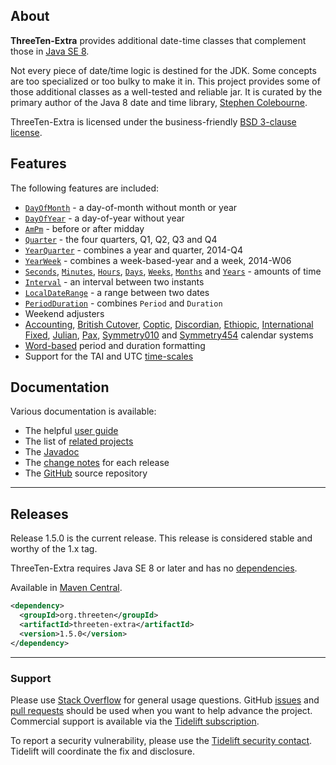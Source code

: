 ## <i></i> About

**ThreeTen-Extra** provides additional date-time classes that complement those in
[Java SE 8](https://docs.oracle.com/javase/8/docs/api/java/time/package-summary.html).

Not every piece of date/time logic is destined for the JDK.
Some concepts are too specialized or too bulky to make it in.
This project provides some of those additional classes as a well-tested and reliable jar.
It is curated by the primary author of the Java 8 date and time library, [Stephen Colebourne](https://www.joda.org/).

ThreeTen-Extra is licensed under the business-friendly [BSD 3-clause license](license.html).


## <i></i> Features

The following features are included:

* [`DayOfMonth`](apidocs/org.threeten.extra/org/threeten/extra/DayOfMonth.html) - a day-of-month without month or year
* [`DayOfYear`](apidocs/org.threeten.extra/org/threeten/extra/DayOfYear.html) - a day-of-year without year
* [`AmPm`](apidocs/org.threeten.extra/org/threeten/extra/AmPm.html) - before or after midday
* [`Quarter`](apidocs/org.threeten.extra/org/threeten/extra/Quarter.html) - the four quarters, Q1, Q2, Q3 and Q4
* [`YearQuarter`](apidocs/org.threeten.extra/org/threeten/extra/YearQuarter.html) - combines a year and quarter, 2014-Q4
* [`YearWeek`](apidocs/org.threeten.extra/org/threeten/extra/YearWeek.html) - combines a week-based-year and a week, 2014-W06
* [`Seconds`](apidocs/org.threeten.extra/org/threeten/extra/Seconds.html),
[`Minutes`](apidocs/org.threeten.extra/org/threeten/extra/Minutes.html),
[`Hours`](apidocs/org.threeten.extra/org/threeten/extra/Hours.html),
[`Days`](apidocs/org.threeten.extra/org/threeten/extra/Days.html),
[`Weeks`](apidocs/org.threeten.extra/org/threeten/extra/Weeks.html),
[`Months`](apidocs/org.threeten.extra/org/threeten/extra/Months.html) and
[`Years`](apidocs/org.threeten.extra/org/threeten/extra/Years.html) - amounts of time
* [`Interval`](apidocs/org.threeten.extra/org/threeten/extra/Interval.html) - an interval between two instants
* [`LocalDateRange`](apidocs/org.threeten.extra/org/threeten/extra/LocalDateRange.html) - a range between two dates
* [`PeriodDuration`](apidocs/org.threeten.extra/org/threeten/extra/PeriodDuration.html) - combines `Period` and `Duration`
* Weekend adjusters
* [Accounting](apidocs/org.threeten.extra/org/threeten/extra/chrono/AccountingChronology.html),
[British Cutover](apidocs/org.threeten.extra/org/threeten/extra/chrono/BritishCutoverChronology.html),
[Coptic](apidocs/org.threeten.extra/org/threeten/extra/chrono/CopticChronology.html),
[Discordian](apidocs/org.threeten.extra/org/threeten/extra/chrono/DiscordianChronology.html),
[Ethiopic](apidocs/org.threeten.extra/org/threeten/extra/chrono/EthiopicChronology.html),
[International Fixed](apidocs/org.threeten.extra/org/threeten/extra/chrono/InternationalFixedChronology.html),
[Julian](apidocs/org.threeten.extra/org/threeten/extra/chrono/JulianChronology.html),
[Pax](apidocs/org.threeten.extra/org/threeten/extra/chrono/PaxChronology.html),
[Symmetry010](apidocs/org.threeten.extra/org/threeten/extra/chrono/Symmetry010Chronology.html) and
[Symmetry454](apidocs/org.threeten.extra/org/threeten/extra/chrono/Symmetry454Chronology.html) calendar systems
* [Word-based](apidocs/org.threeten.extra/org/threeten/extra/AmountFormats.html) period and duration formatting
* Support for the TAI and UTC [time-scales](apidocs/org.threeten.extra/org/threeten/extra/scale/package-summary.html)


## <i></i> Documentation

Various documentation is available:

* The helpful [user guide](userguide.html)
* The list of [related projects](related.html)
* The [Javadoc](apidocs/org.threeten.extra/module-summary.html)
* The [change notes](changes-report.html) for each release
* The [GitHub](https://github.com/ThreeTen/threeten-extra) source repository

---

## <i></i> Releases

Release 1.5.0 is the current release.
This release is considered stable and worthy of the 1.x tag.

ThreeTen-Extra requires Java SE 8 or later and has no [dependencies](dependencies.html).

Available in [Maven Central](https://search.maven.org/search?q=g:org.threeten%20AND%20a:threeten-extra&core=gav).

```xml
<dependency>
  <groupId>org.threeten</groupId>
  <artifactId>threeten-extra</artifactId>
  <version>1.5.0</version>
</dependency>
```

---

### Support

Please use [Stack Overflow](https://stackoverflow.com/search?q=threeten-extra) for general usage questions.
GitHub [issues](https://github.com/ThreeTen/threeten-extra/issues) and [pull requests](https://github.com/ThreeTen/threeten-extra/pulls)
should be used when you want to help advance the project.
Commercial support is available via the
[Tidelift subscription](https://tidelift.com/subscription/pkg/maven-org-threeten-threeten-extra?utm_source=maven-org-threeten-threeten-extra&utm_medium=referral&utm_campaign=website).

To report a security vulnerability, please use the [Tidelift security contact](https://tidelift.com/security).
Tidelift will coordinate the fix and disclosure.
